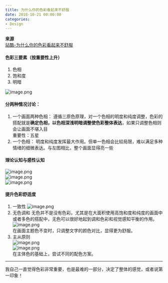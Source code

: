 ```yaml
---
title: 为什么你的色彩看起来不舒服
date: 2018-10-21 00:00:00
categories:
- Design
---
```

**来源**\
[站酷-为什么你的色彩看起来不舒服](http://www.zcool.com.cn/article/ZNjg0ODU2.html)

#### 色彩三要素（按重要性上升）
1. 色相
3. 饱和度
2. 明暗

![image.png](https://upload-images.jianshu.io/upload_images/7955445-5c7f09719461e1d3.png?imageMogr2/auto-orient/strip%7CimageView2/2/w/1240)

#### 分两种情况讨论：
1. 一个画面两种色相：
遵循三原色原理，对一个色相的明度和纯度调整，色彩的搭配就是**确定色相，以色相深浅明暗调整使色彩整体表达**，如果只调整色相则会让画面不堪入目  
重要性：五星  
2. 一个色相：
明度和纯度发挥最大作用。但单一色相会比较局限，难以满足多种情绪的细微表达。与左图相比，整个画面显得亮一些

#### 理论认知与感性认知
![image.png](https://upload-images.jianshu.io/upload_images/7955445-0f2f08505417e12f.png?imageMogr2/auto-orient/strip%7CimageView2/2/w/1240)  
![image.png](https://upload-images.jianshu.io/upload_images/7955445-e19a6db965962a07.png?imageMogr2/auto-orient/strip%7CimageView2/2/w/1240)  
![image.png](https://upload-images.jianshu.io/upload_images/7955445-582b9376c59b197f.png?imageMogr2/auto-orient/strip%7CimageView2/2/w/1240)  

#### 提升色彩舒适度
1. 一致性
![image.png](https://upload-images.jianshu.io/upload_images/7955445-306b8456b1f9904c.png?imageMogr2/auto-orient/strip%7CimageView2/2/w/1240)  
2. 无色调和
无色并不是没有色彩。尤其是在大面积使用高饱和度和纯度的画面中或者多色的搭配中，无色可以很好地起到调和色彩和视觉感知平衡的作用。  
![image.png](https://upload-images.jianshu.io/upload_images/7955445-76c3d412782682e8.png?imageMogr2/auto-orient/strip%7CimageView2/2/w/1240)  
在画面主题色不变时，只调整文字的颜色对比，显得更为舒服。  
3. 主从原则  
![image.png](https://upload-images.jianshu.io/upload_images/7955445-ab6f6b7c62512954.png?imageMogr2/auto-orient/strip%7CimageView2/2/w/1240)  
![image.png](https://upload-images.jianshu.io/upload_images/7955445-23b5bdc8148cf8f1.png?imageMogr2/auto-orient/strip%7CimageView2/2/w/1240)  
在主体色的基础上，尝试不同的配色方案。  

---
我自己一直觉得色彩非常重要，也是最难的一部分，决定了整体的感觉，或者说第一印象！
